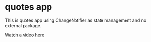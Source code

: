 # quotes app

This is quotes app using ChangeNotifier as state management and no external package.

[Watch a video here](https://drive.google.com/file/d/1FBSpIPv2jz6eqo6ow2IAoiu3rzfdQvpA/view?usp=sharing)
